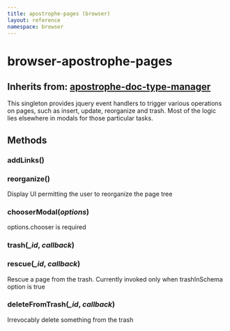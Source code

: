 ```yaml
---
title: apostrophe-pages (browser)
layout: reference
namespace: browser
---
```


# browser-apostrophe-pages

## Inherits from: [apostrophe-doc-type-manager](https://github.com/apostrophecms/apostrophe-documentation/tree/e71017392b54a258d8d72811456c862139150a96/modules/apostrophe-doc-type-manager/browser-apostrophe-doc-type-manager.html)

This singleton provides jquery event handlers to trigger various operations on pages, such as insert, update, reorganize and trash. Most of the logic lies elsewhere in modals for those particular tasks.

## Methods

### addLinks\(\)

### reorganize\(\)

Display UI permitting the user to reorganize the page tree

### chooserModal\(_options_\)

options.chooser is required

### trash\(_\_id_, _callback_\)

### rescue\(_\_id_, _callback_\)

Rescue a page from the trash. Currently invoked only when trashInSchema option is true

### deleteFromTrash\(_\_id_, _callback_\)

Irrevocably delete something from the trash


